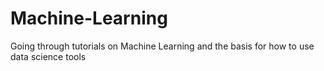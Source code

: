 # Machine-Learning
Going through tutorials on Machine Learning and the basis for how to use data science tools
